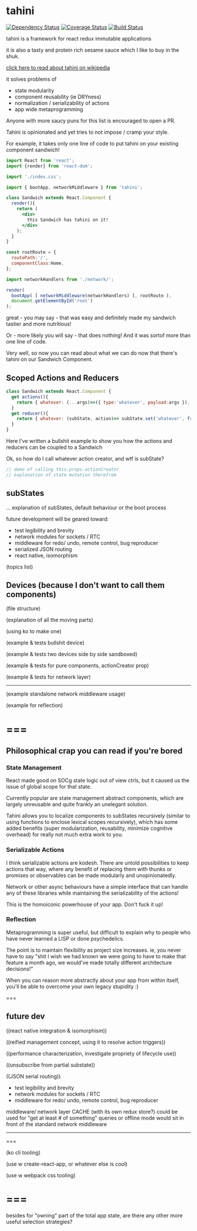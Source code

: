 # tahini

[![Dependency Status](https://www.versioneye.com/user/projects/587bf9e120bf410033543c0d/badge.svg?style=flat-square)](https://www.versioneye.com/user/projects/587bf9e120bf410033543c0d)
[![Coverage Status](https://coveralls.io/repos/nikfrank/tahini/badge.svg?branch=master)](https://coveralls.io/r/nikfrank/tahini?branch=master)
[![Build Status](https://travis-ci.org/nikfrank/tahini.svg?branch=master)](https://travis-ci.org/nikfrank/tahini)

tahini is a framework for react redux immutable applications

it is also a tasty and protein rich sesame sauce which I like to buy in the shuk.

[click here to read about tahini on wikipedia](https://en.wikipedia.org/wiki/Tahini)

it solves problems of
- state modularity
- component reusability (ie DRYness)
- normalization / serializability of actions
- app wide metaprogramming

Anyone with more saucy puns for this list is encouraged to open a PR.

Tahini is opinionated and yet tries to not impose / cramp your style.

For example, it takes only one line of code to put tahini on your existing component sandwich!

```jsx
import React from 'react';
import {render} from 'react-dom';

import './index.css';

import { bootApp, networkMiddleware } from 'tahini';

class Sandwich extends React.Component {
  render(){
    return (
      <div>
        this Sandwich has tahini on it!
      </div>
    );
  }
}

const rootRoute = {
  routePath:'/',
  componentClass:Home,
};

import networkHandlers from './network/';

render(
  bootApp( [ networkMiddleware(networkHandlers) ], rootRoute ),
  document.getElementById('root')
);

```

great - you may say - that was easy and definitely made my sandwich tastier and more nutritious!

Or - more likely you will say - that does nothing! And it was sortof more than one line of code.

Very well, so now you can read about what we can do now that there's tahini on our Sandwich Component.

## Scoped Actions and Reducers

```jsx
class Sandwich extends React.Component {
  get actions(){
    return { whatever: (...args)=>({ type:'whatever', payload:args }),.. } 
  }
  get reducer(){
    return { whatever: (subState, action)=> subState.set('whatever', fromJS(action.payload),.. }
  }
}
```

Here I've written a bullshit example to show you how the actions and reducers can be coupled to a Sandwich

Ok, so how do I call whatever action creator, and wtf is subState?


```jsx
// demo of calling this.props.actionCreator
// explanation of state mutation therefrom
```

## subStates

... explanation of subStates, default behaviour or the boot process





future development will be geared toward:
- test legibility and brevity
- network modules for sockets / RTC
- middleware for redo/ undo, remote control, bug reproducer
- serialized JSON routing
- react native, isomorphism



(topics list)


## Devices (because I don't want to call them components)

(file structure)

(explanation of all the moving parts)

(using ko to make one)

(example & tests bullshit device)

(example & tests two devices side by side sandboxed)

(example & tests for pure components, actionCreator prop)

(example & tests for network layer)

---

(example standalone network middleware usage)

(example for reflection)

===
===

## Philosophical crap you can read if you're bored

### State Management

React made good on SOCg state logic out of view ctrls, but it caused us the issue of global scope for that state.

Currently popular are state management abstract components, which are largely unreusable and quite frankly an unelegant solution. 

Tahini allows you to localize components to subStates recursively (similar to using functions to enclose lexical scopes recursively), which has some added benefits (super modularization, reusability, minimize cognitive overhead) for really not much extra work to you.


### Serializable Actions

I think serializable actions are kodesh. There are untold possibilities to keep actions that way, where any benefit of replacing them with thunks or promises or observables can be made modularly and unopinionatedly.

Network or other async behaviours have a simple interface that can handle any of these libraries while maintaining the serializability of the actions!

This is the homoiconic powerhouse of your app. Don't fuck it up!


### Reflection

Metaprogramming is super useful, but difficult to explain why to people who have never learned a LISP or done psychedelics.

The point is to maintain flexibility as project size increases. ie, you never have to say "shit I wish we had known we were going to have to make that feature a month ago, we would've made totally different architecture decisions!"

When you can reason more abstractly about your app from within itself, you'll be able to overcome your own legacy stupidity :)


===

## future dev

((react native integration & isomorphism))

((reified management concept, using it to resolve action triggers))

((performance characterization, investigate propriety of lifecycle use))

((unsubscribe from partial substate))

((JSON serial routing))

- test legibility and brevity
- network modules for sockets / RTC
- middleware for redo/ undo, remote control, bug reproducer

middleware/ network layer CACHE (with its own redux store?)
could be used for "get at least # of something" queries
or offline mode
would sit in front of the standard network middleware

---
===

(ko cli tooling)

(use w create-react-app, or whatever else is cool)

(use w webpack css tooling)

===
===

besides for "owning" part of the total app state, are there any other more useful selection strategies?